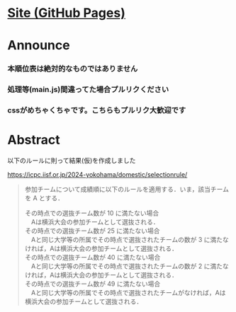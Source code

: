 # [Site (GitHub Pages)](https://elsy0111.github.io/ICPC2024_Domestic-qual-result/)

# Announce
### 本順位表は絶対的なものではありません
### 処理等(main.js)間違ってた場合プルリクください
### cssがめちゃくちゃです。こちらもプルリク大歓迎です

# Abstract

以下のルールに則って結果(仮)を作成しました

https://icpc.iisf.or.jp/2024-yokohama/domestic/selectionrule/

>参加チームについて成績順に以下のルールを適用する．いま，該当チームを A とする．
>
>その時点での選抜チーム数が 10 に満たない場合  
>　Aは横浜大会の参加チームとして選抜される．  
>その時点での選抜チーム数が 25 に満たない場合  
>　Aと同じ大学等の所属でその時点で選抜されたチームの数が 3 に満たなければ，Aは横浜大会の参加チームとして選抜される．  
>その時点での選抜チーム数が 40 に満たない場合  
>　Aと同じ大学等の所属でその時点で選抜されたチームの数が 2 に満たなければ，Aは横浜大会の参加チームとして選抜される．  
>その時点での選抜チーム数が 49 に満たない場合  
>　Aと同じ大学等の所属でその時点で選抜されたチームがなければ，Aは横浜大会の参加チームとして選抜される．  
